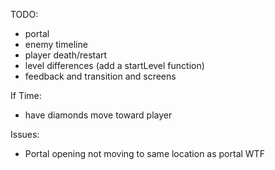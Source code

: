 TODO:
- portal
- enemy timeline
- player death/restart
- level differences (add a startLevel function)
- feedback and transition and screens


If Time:
- have diamonds move toward player


Issues:
- Portal opening not moving to same location as portal WTF
